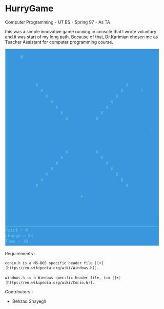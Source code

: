 # HurryGame
Computer Programming - UT ES - Spring 97 - As TA

this was a simple innovative game running in console that I wrote voluntary and it was start of my long path. Because of that, Dr.Karimian chosen me as Teacher Assistant for computer programming course.

![Alt text](./readme.PNG?raw=true "Game Environment")

Requirements :

    conio.h is a MS-DOS specific header file [[+](https://en.wikipedia.org/wiki/Windows.h)].

    windows.h is a Windows-specific header file, too [[+](https://en.wikipedia.org/wiki/Conio.h)].


Contributors :
  - Behzad Shayegh
